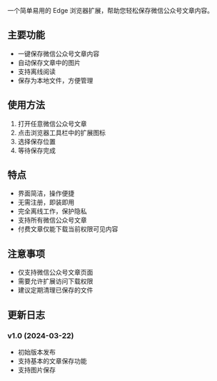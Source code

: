 一个简单易用的 Edge 浏览器扩展，帮助您轻松保存微信公众号文章内容。

## 主要功能

- 一键保存微信公众号文章内容
- 自动保存文章中的图片
- 支持离线阅读
- 保存为本地文件，方便管理

## 使用方法

1. 打开任意微信公众号文章
2. 点击浏览器工具栏中的扩展图标
3. 选择保存位置
4. 等待保存完成

## 特点

- 界面简洁，操作便捷
- 无需注册，即装即用
- 完全离线工作，保护隐私
- 支持所有微信公众号文章
- 付费文章仅能下载当前权限可见内容

## 注意事项

- 仅支持微信公众号文章页面
- 需要允许扩展访问下载权限
- 建议定期清理已保存的文件

## 更新日志

### v1.0 (2024-03-22)
- 初始版本发布
- 支持基本的文章保存功能
- 支持图片保存 
